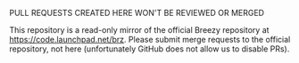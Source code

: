 PULL REQUESTS CREATED HERE WON'T BE REVIEWED OR MERGED

This repository is a read-only mirror of the official Breezy repository at
<https://code.launchpad.net/brz>.
Please submit merge requests to the official repository, not here
(unfortunately GitHub does not allow us to disable PRs).
